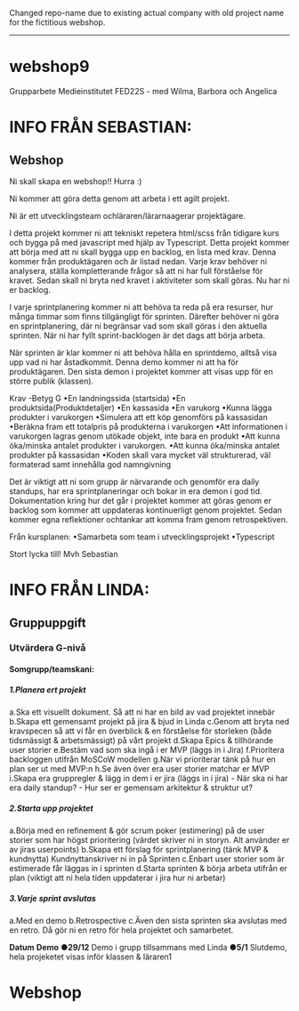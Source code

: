 Changed repo-name due to existing actual company with old project name for the fictitious webshop.

---

# webshop9
Grupparbete Medieinstitutet FED22S - med Wilma, Barbora och Angelica

# INFO FRÅN SEBASTIAN:
## Webshop

Ni skall skapa en webshop!! Hurra :)

Ni kommer att göra detta genom att arbeta i ett agilt projekt.

Ni är ett utvecklingsteam ochläraren/lärarnaagerar projektägare. 

I detta projekt kommer ni att tekniskt repetera html/scss från tidigare kurs och bygga på med javascript med 
hjälp av Typescript. Detta projekt kommer att börja med att ni skall bygga upp en backlog, en lista med krav. Denna 
kommer från produktägaren och är listad nedan. Varje krav behöver ni analysera, ställa 
kompletterande frågor så att ni har full förståelse för kravet. Sedan skall ni bryta ned kravet i 
aktiviteter som skall göras. Nu har ni er backlog. 

I varje sprintplanering kommer ni att behöva ta reda på era resurser, hur många timmar som finns 
tillgängligt för sprinten. Därefter behöver ni göra en sprintplanering, där ni begränsar vad som skall 
göras i den aktuella sprinten. När ni har fyllt sprint-backlogen är det dags att börja arbeta. 

När sprinten är klar kommer ni att behöva hålla en sprintdemo, alltså visa upp vad ni har 
åstadkommit. Denna demo kommer ni att ha för produktägaren. Den sista demon i projektet 
kommer att visas upp för en större publik (klassen). 


Krav -Betyg G
•En landningssida (startsida)
•En produktsida(Produktdetaljer)
•En kassasida
•En varukorg
•Kunna lägga produkter i varukorgen
•Simulera att ett köp genomförs på kassasidan
•Beräkna fram ett totalpris på produkterna i varukorgen
•Att informationen i varukorgen lagras genom utökade objekt, inte bara en produkt
•Att kunna öka/minska antalet produkter i varukorgen.
•Att kunna öka/minska antalet produkter på kassasidan
•Koden skall vara mycket väl strukturerad, väl formaterad samt innehålla god namngivning

Det är viktigt att ni som grupp är närvarande och genomför era daily standups, har era 
sprintplaneringar och bokar in era demon i god tid. Dokumentation kring hur det går i projektet 
kommer att göras genom er backlog som kommer att uppdateras kontinuerligt genom projektet. 
Sedan kommer egna reflektioner ochtankar att komma fram genom retrospektiven. 

Från kursplanen: 
•Samarbeta som team i utvecklingsprojekt
•Typescript

Stort lycka till!
Mvh
Sebastian

# INFO FRÅN LINDA:
## Gruppuppgift

### Utvärdera G-nivå
#### Somgrupp/teamskani:
##### 1.Planera ert projekt
  a.Ska ett visuellt dokument. Så att ni har en bild av vad projektet innebär
  b.Skapa ett gemensamt projekt på jira & bjud in Linda
  c.Genom att bryta ned kravspecen så att vi får en överblick & en förståelse för
    storleken (både tidsmässigt & arbetsmässigt) på vårt projekt
  d.Skapa Epics & tillhörande user storier
  e.Bestäm vad som ska ingå i er MVP (läggs in i Jira)
  f.Prioritera backloggen utifrån MoSCoW modellen
  g.När vi prioriterar tänk på hur en plan ser ut med MVP:n
  h.Se även över era user storier matchar er MVP
  i.Skapa era gruppregler & lägg in dem i er jira (läggs in i jira)
    - När ska ni har era daily standup?
    - Hur ser er gemensam arkitektur & struktur ut?

##### 2.Starta upp projektet
  a.Börja med en refinement & gör scrum poker (estimering) på de user storier
    som har högst prioritering (värdet skriver ni in storyn. Alt använder er av jiras
      userpoints)
  b.Skapa ett förslag för sprintplanering (tänk MVP & kundnytta) Kundnyttanskriver ni in på Sprinten
  c.Enbart user storier som är estimerade får läggas in i sprinten
  d.Starta sprinten & börja arbeta utifrån er plan (viktigt att ni hela tiden
    uppdaterar i jira hur ni arbetar)
  
 ##### 3.Varje sprint avslutas
  a.Med en demo
  b.Retrospective
  c.Även den sista sprinten ska avslutas med en retro. Då gör ni en retro för hela
    projektet och samarbetet.
    
  **Datum** **Demo**
  ●**29/12** Demo i grupp tillsammans med Linda
  ●**5/1** Slutdemo, hela projeketet visas inför klassen & läraren1
# Webshop
